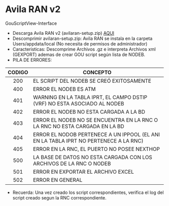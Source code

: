 # Avila RAN v2
GouScriptView-Interface
* Descarga Avila RAN v2 (avilaran-setup.zip)
[AQUI](https://github.com/miguel2m/GouScriptView/blob/master/GouScriptView/AvilaRANv2-dist/AvilaRan-setup.zip)
* Descomprimir avilaran-setup.zip:
  Avila RAN se instala en la carpeta Users/appdata/local (No necesita de permisos de administrador)
* Caracteristicas: Descomprime Archivos .gz e interpreta Archivos xml (GEXPORT) ademas de crear GOU script según lista de NODEB.
* PILA DE ERRORES:

| CODIGO | CONCEPTO |
|:------:|--------------------------------------------------------------------------------------|
| 200 | EL SCRIPT DEL NODEB SE CREÓ EXITOSAMENTE |
| 400 | ERROR EL NODEB ES ATM |
| 401 | WARNING EN LA TABLA IPRT, EL CAMPO DSTIP (VRF) NO ESTA ASOCIADO AL NODEB |
| 402 | ERROR EL NODEB NO ESTA CARGADA A LA BD |
| 403 | ERROR EL NODEB NO SE ENCUENTRA EN LA RNC O LA RNC NO ESTA CARGADA EN LA BD |
| 404 | ERROR EL NODOB PERTENECE A UN IPPOOL (EL ANI EN LA TABLA IPRT NO PERTENECE A LA RNC) |
| 405 | ERROR EN LA RNC, EL PUERTO NO POSEE NEXTHOP |
| 500 | LA BASE DE DATOS NO ESTA CARGADA CON LOS ARCHIVOS DE LA RNC O NODEB |
| 501 | ERROR EN EXPORTAR EL ARCHIVO EXCEL |
| 502 | ERROR EN GENERAL |

* Recuerda: Una vez creado los script correspondientes, verifica el log del script creado segun la RNC correspondiente.
